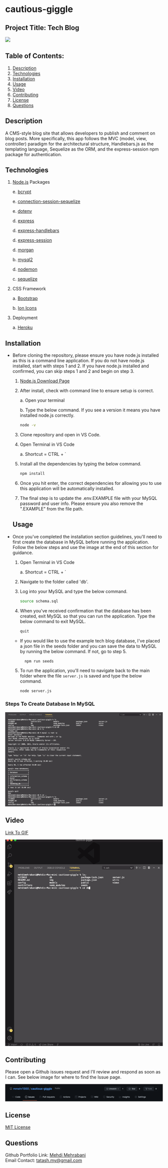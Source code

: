 # cautious-giggle

## Project Title: Tech Blog

<a href="https://choosealicense.com/licenses/mit" target="_blank"><img src="https://img.shields.io/badge/License-MIT-yellow.svg" /></a>

## Table of Contents:

1. [Description](#description)
1. [Technologies](#technologies)
1. [Installation](#installation)
1. [Usage](#usage)
1. [Video](#video)
1. [Contributing](#contributing)
1. [License](#license)
1. [Questions](#questions)

## Description

A CMS-style blog site that allows developers to publish and comment on blog posts. More specifically, this app follows the MVC (model, view, controller) paradigm for the architectural structure, Handlebars.js as the templating language, Sequelize as the ORM, and the express-session npm package for authentication.

## Technologies

1. [Node.js](https://www.npmjs.com/package/inquirer) Packages

   e. [bcrypt](https://www.npmjs.com/package/bcrypt)

   e. [connection-session-sequelize](https://www.npmjs.com/package/connect-session-sequelize)

   e. [dotenv](https://www.npmjs.com/package/dotenv)

   d. [express](https://www.npmjs.com/package/express)

   d. [express-handlebars](https://www.npmjs.com/package/express-handlebars)

   d. [express-session](https://www.npmjs.com/package/express-session)

   d. [morgan](https://www.npmjs.com/package/morgan)

   b. [mysql2](https://www.npmjs.com/package/mysql2)

   d. [nodemon](https://www.npmjs.com/package/nodemon)

   c. [sequelize](https://www.npmjs.com/package/sequelize)

2. CSS Framework

   a. [Bootstrap](https://getbootstrap.com/docs/5.1/getting-started/introduction/)

   b. [Ion Icons](https://ionic.io/ionicons)

3. Deployment

   a. [Heroku](https://devcenter.heroku.com/)

## Installation

- Before cloning the repository, please ensure you have node.js installed as this is a command line application. If you do not have node.js installed, start with steps 1 and 2. If you have node.js installed and confirmed, you can skip steps 1 and 2 and begin on step 3.

  1.  [Node.js Download Page](https://nodejs.org/en/download/)

  2.  After install, check with command line to ensure setup is correct.

      a. Open your terminal

      b. Type the below command. If you see a version it means you have installed node.js correctly.

      ```bash
      node -v
      ```

  3.  Clone repository and open in VS Code.

  4.  Open Terminal in VS Code

      a. Shortcut = CTRL + `

  5.  Install all the dependencies by typing the below command.

      ```bash
      npm install
      ```

  6.  Once you hit enter, the correct dependencies for allowing you to use this application will be automatically installed.

  7.  The final step is to update the .env.EXAMPLE file with your MySQL password and user info. Please ensure you also remove the ".EXAMPLE" from the file path.

  ## Usage

- Once you've completed the installation section guidelines, you'll need to first create the database in MySQL before running the application. Follow the below steps and use the image at the end of this section for guidance.

  1.  Open Terminal in VS Code

      a. Shortcut = CTRL + `

  2.  Navigate to the folder called 'db'.

  3.  Log into your MySQL and type the below command.

      ```bash
      source schema.sql
      ```

  4.  When you've received confirmation that the database has been created, exit MySQL so that you can run the application. Type the below command to exit MySQL.

      ```bash
      quit
      ```

  - If you would like to use the example tech blog database, I've placed a json file in the seeds folder and you can save the data to MySQL by running the below command. If not, go to step 5.

    ```bash
      npm run seeds
    ```

  5.  To run the application, you'll need to navigate back to the main folder where the file `server.js` is saved and type the below command.

      ```bash
      node server.js
      ```

### Steps To Create Database In MySQL

![alt text](./img/mysql-database-creation.png)

## Video

[Link To GIF ](https://github.com/mmehr1988/cautious-giggle/blob/main/gif/tech-blog.gif)

![alt text](./gif/tech-blog.gif)

## Contributing

Please open a Github issues request and I’ll review and respond as soon as I can. See below image for where to find the Issue page.

![alt text](./img/contribute-img.png)

## License

<a href="https://choosealicense.com/licenses/mit" target="_blank">MIT License</a>

## Questions

Github Portfolio Link: [Mehdi Mehrabani](https://github.com/mmehr1988)<br>
Email Contact: tatash.my@gmail.com
